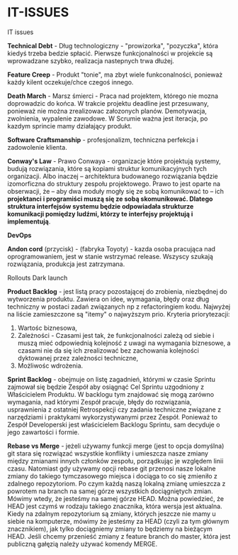 # IT-ISSUES
IT issues

**Technical Debt** - Dług technologiczny - "prowizorka", "pozyczka", która kiedyś trzeba bedzie spłacić. Pierwsze funkcjonalności w projekcie są wprowadzane szybko, realizacja nastepnych trwa dłużej.

**Feature Creep** - Produkt "tonie", ma zbyt wiele funkconalności, ponieważ każdy kilent oczekuje/chce czegoś innego. 

**Death March** - Marsz śmierci - Praca nad projektem, którego nie mozna doprowadzic do końca. W trakcie projektu deadline jest przesuwany, ponieważ nie można zrealizowac załozonych planów. Demotywacja, zwolnienia, wypalenie zawodowe. W Scrumie ważna jest iteracja, po kazdym sprincie mamy działający produkt.

**Software Craftsmanship** - profesjonalizm, techniczna perfekcja i zadowolenie klienta.

**Conway's Law** - Prawo Conwaya - organizacje które projektują systemy, budują rozwiązania, które są kopiami struktur komunikacyjnych tych organizacji. Albo inaczej – architektura budowanego rozwiązania będzie izomorficzna do struktury zespołu projektowego. Prawo to jest oparte na obserwacji, że – aby dwa moduły mogły się ze sobą komunikować to – ich **projektanci i programiści muszą się ze sobą skomunikować. Dlatego struktura interfejsów systemu będzie odpowiadała strukturze komunikacji pomiędzy ludźmi, którzy te interfejsy projektują i implementują**.

**DevOps**

**Andon cord** (przycisk) - (fabryka Toyoty) - kazda osoba pracująca nad oprogramowaniem, jest w stanie wstrzymać release. Wszyscy szukają rozwiązania, produkcja jest zatrzymana.

Rollouts
Dark launch

**Product Backlog** - jest listą pracy pozostającej do zrobienia, niezbędnej do wytworzenia produktu. Zawiera on idee, wymagania, błędy oraz dług techniczny w postaci zadań związanych np z refactoringiem kodu. Najwyżej na liście zamieszczone są "itemy" o najwyższym prio. Kryteria priorytezacji: 
1. Wartośc biznesowa, 
2. Zależności - Czasami jest tak, że funkcjonalności zależą od siebie i muszą mieć odpowiednią kolejność z uwagi na wymagania biznesowe, a czasami nie da się ich zrealizować bez zachowania kolejności dyktowanej przez zależności techniczne,
3. Możliwośc wdrożenia.

**Sprint Backlog** - obejmuje on listę zagadnień, którymi w czasie Sprintu zajmował się będzie Zespół aby osiągnąć Cel Sprintu uzgodniony z Właścicielem Produktu. W backlogu tym znajdować się mogą zarówno wymagania, nad którymi Zespół pracuje, błędy do rozwiązania, usprawnienia z ostatniej Retrospekcji czy zadania techniczne związane z narzędziami i praktykami wykorzystywanymi przez Zespół. Ponieważ to Zespół Developerski jest właścicielem Backlogu Sprintu, sam decyduje o jego zawartości i formie. 

**Rebase vs Merge** - jeżeli używamy funkcji merge (jest to opcja domyślna) git stara się rozwiązać wszystkie konflikty i umieszcza nasze zmiany między zmianami innych członków zespołu, porządkując je względem linii czasu. Natomiast gdy używamy opcji rebase git przenosi nasze lokalne zmiany do takiego tymczasowego miejsca i dociąga to co się zmieniło z zdalnego repozytoriom. Po czym każdą naszą lokalną zmianę umieszcza z powrotem na branch na samej górze wszystkich dociągniętych zmian. Mówimy wtedy, że jesteśmy na samej górze HEAD. Można powiedzieć, że HEAD jest czymś w rodzaju takiego znacznika, która wersja jest aktualna. Kiedy na zdalnym repozytorium są zmiany, których jeszcze nie mamy u siebie na komputerze, mówimy że jesteśmy za HEAD (czyli za tym głównym znacznikiem), jak tylko dociągniemy zmiany to będziemy na bieżącym HEAD.
Jeśli chcemy przenieść zmiany z feature branch do master, która jest publiczną gałęzią należy używać komendy MERGE.



